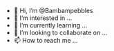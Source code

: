 - 👋 Hi, I’m @Bambampebbles
- 👀 I’m interested in ...
- 🌱 I’m currently learning ...
- 💞️ I’m looking to collaborate on ...
- 📫 How to reach me ...

<!---
Bambampebbles/Bambampebbles is a ✨ special ✨ repository because its `README.md` (this file) appears on your GitHub profile.
You can click the Preview link to take a look at your changes.
--->
